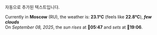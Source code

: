 
자동으로 추가된 텍스트입니다.

<!--START_SECTION:weather:moscow-->
Currently in **Moscow** (RU), the weather is: **23.1°C** (feels like **22.8°C**), ***few clouds***<br/>
On *September 08, 2025*, the *sun rises* at 🌅**05:47** and *sets* at 🌇**19:06**.
<!--END_SECTION:weather-->
